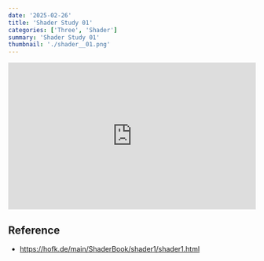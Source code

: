 ```yaml
---
date: '2025-02-26'
title: 'Shader Study 01'
categories: ['Three', 'Shader']
summary: 'Shader Study 01'
thumbnail: './shader__01.png'
---
```


<iframe height="300" style="width: 100%;" scrolling="no" title="Shader Test 01" src="https://codepen.io/chocosister/embed/yyBdEqY?default-tab=html%2Cresult" frameborder="no" loading="lazy" allowtransparency="true" allowfullscreen="true">
  See the Pen <a href="https://codepen.io/chocosister/pen/yyBdEqY">
  Shader Test 01</a> by chocosister (<a href="https://codepen.io/chocosister">@chocosister</a>)
  on <a href="https://codepen.io">CodePen</a>.
</iframe>

## Reference

- https://hofk.de/main/ShaderBook/shader1/shader1.html
